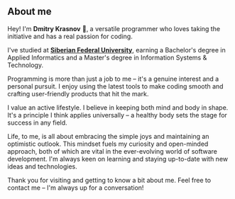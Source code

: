 ---
---

## About me

Hey! I'm **Dmitry Krasnov** 👋, a versatile programmer who loves taking the initiative and has a real passion for coding.

I've studied at [**Siberian Federal University**](https://sfu-kras.ru/en), earning a Bachelor's degree in Applied Informatics and a Master's degree in Information Systems & Technology.

Programming is more than just a job to me – it's a genuine interest and a personal pursuit. I enjoy using the latest tools to make coding smooth and crafting user-friendly products that hit the mark.

I value an active lifestyle. I believe in keeping both mind and body in shape. It's a principle I think applies universally – a healthy body sets the stage for success in any field.

Life, to me, is all about embracing the simple joys and maintaining an optimistic outlook. This mindset fuels my curiosity and open-minded approach, both of which are vital in the ever-evolving world of software development. I'm always keen on learning and staying up-to-date with new ideas and technologies.

Thank you for visiting and getting to know a bit about me. Feel free to contact me – I'm always up for a conversation!
